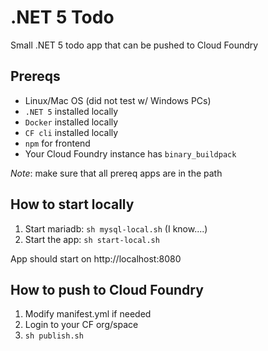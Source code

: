 # .NET 5 Todo

Small .NET 5 todo app that can be pushed to Cloud Foundry

## Prereqs
* Linux/Mac OS (did not test w/ Windows PCs)
* `.NET 5` installed locally
* `Docker` installed locally
* `CF cli` installed locally
* `npm` for frontend
* Your Cloud Foundry instance has `binary_buildpack`

*Note*: make sure that all prereq apps are in the path

## How to start locally
1. Start mariadb: `sh mysql-local.sh` (I know....)
1. Start the app: `sh start-local.sh`

App should start on http://localhost:8080

## How to push to Cloud Foundry
1. Modify manifest.yml if needed
1. Login to your CF org/space
1. `sh publish.sh`
